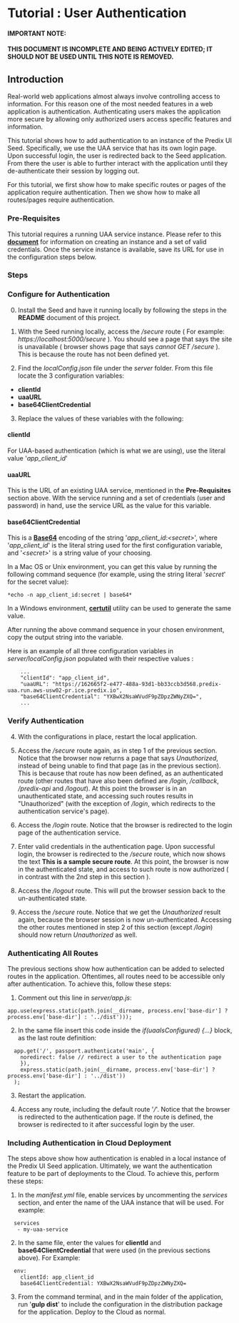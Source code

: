 # Tutorial : User Authentication

#### IMPORTANT NOTE:
**THIS DOCUMENT IS INCOMPLETE AND BEING ACTIVELY EDITED; IT SHOULD NOT BE USED UNTIL THIS NOTE IS REMOVED.**

## Introduction
Real-world web applications almost always involve controlling access to information.  For this reason one of the most needed features in a web application is authentication.  Authenticating users makes the application more secure by allowing only authorized users access specific features and information.

This tutorial shows how to add authentication to an instance of the Predix UI Seed.  Specifically, we use the UAA service that has its own login page.  Upon successful login, the user is redirected back to the Seed application.  From there the user is able to further interact with the application until they de-authenticate their session by logging  out.

For this tutorial, we first show how to make specific routes or pages of the application require authentication.  Then we show how to make all routes/pages require authentication.

### Pre-Requisites
This tutorial requires a running UAA service instance.  Please refer to this [**document**](https://www.predix.io/resources/tutorials/tutorial-details.html?tutorial_id=1544&tag=1605&journey=Build%20a%20basic%20application&resources=1580,1569,1523,1544,1547,1549,1556,1553,1570) for information on creating an instance and a set of valid credentials.  Once the service instance is available, save its URL for use in the configuration steps below.


### Steps
### Configure for Authentication
0. Install the Seed and have it running locally by following the steps in the **README** document of this project.
1. With the Seed running locally, access the */secure* route ( For example: *https://localhost:5000/secure* ).  You should see a page that says the site is unavailable ( browser shows page that says *cannot GET /secure* ).  This is because the route has not been defined yet.

2. Find the *localConfig.json* file under the *server* folder.  From this file locate the 3 configuration variables:
  - **clientId**
  - **uaaURL**
  - **base64ClientCredential**
3. Replace the values of these variables with the following:

  #### clientId
  For UAA-based authentication (which is what we are using), use the literal value '*app_client_id*'
  
  #### uaaURL
  This is the URL of an existing UAA service, mentioned in the **Pre-Requisites** section above.  With the service running and a set of credentials (user and password) in hand, use the service URL as the value for this variable.
  
  #### base64ClientCredential
  This is a [**Base64**](https://en.wikipedia.org/wiki/Base64) encoding of the string '*app_client_id*:*\<secret\>*', where '*app_client_id*' is the literal string used for the first configuration variable, and '*\<secret\>*' is a string value of your choosing.  
  
  In a Mac OS or Unix environment, you can get this value by running the following command sequence (for example, using the string literal '*secret*' for the secret value):

    *echo -n app_client_id:secret | base64*

  In a Windows environment, [**certutil**](https://technet.microsoft.com/en-us/library/cc732443\(v=ws.11\).aspx) utility can be used to generate the same value.
  
  After running the above command sequence in your chosen environment, copy the output string into the variable.

  Here is an example of all three configuration variables in *server/localConfig.json* populated with their respective values :
  
```
    ...
    "clientId": "app_client_id",
    "uaaURL": "https://162665f2-e477-488a-93d1-bb33ccb3d568.predix-uaa.run.aws-usw02-pr.ice.predix.io",
    "base64ClientCredential": "YXBwX2NsaWVudF9pZDpzZWNyZXQ=",
    ...
```

### Verify Authentication
4. With the configurations in place, restart the local application.


5. Access the */secure* route again, as in step 1 of the previous section.  Notice that the browser now returns a page that says  *Unauthorized*, instead of being unable to find that page (as in the previous section).  This is because that route has now been defined, as an authenticated route (other routes that have also been defined are */login*, */callback*, */predix-api* and */logout*).  At this point the browser is in an unauthenticated state, and accessing such routes results in "Unauthorized" (with the exception of */login*, which redirects to the authentication service's page).

6. Access the */login* route.  Notice that the browser is redirected to the login page of the authentication service.

7. Enter valid credentials in the authentication page.  Upon successful login, the browser is redirected to the */secure* route, which now shows the text **This is a sample secure route**.  At this point, the browser is now in the authenticated state, and access to such route is now authorized ( in contrast with the 2nd step in this section ).

8. Access the */logout* route.  This will put the browser session back to the un-authenticated state.

9. Access the */secure* route.  Notice that we get the *Unauthorized* result again, because the browser session is now un-authenticated.  Accessing the other routes mentioned in step 2 of this section (except */login*) should now return *Unauthorized* as well.

### Authenticating All Routes
The previous sections show how authentication can be added to selected routes in the application.  Oftentimes, all routes need to be accessible only after authentication.  To achieve this, follow these steps:

1. Comment out this line in *server/app.js*:

```
app.use(express.static(path.join(__dirname, process.env['base-dir'] ? process.env['base-dir'] : '../dist')));
```

2. In the same file insert this code inside the *if(uaaIsConfigured) {...}* block, as the last route definition:

```
  app.get('/', passport.authenticate('main', {
  	noredirect: false // redirect a user to the authentication page
    }),
    express.static(path.join(__dirname, process.env['base-dir'] ? process.env['base-dir'] : '../dist'))
  );
```

3. Restart the application.

4. Access any route, including the default route '*/*'.  Notice that the browser is redirected to the authentication page.  If the route is defined, the browser is redirected to it after successful login by the user.

### Including Authentication in Cloud Deployment
The steps above show how authentication is enabled in a local instance of the Predix UI Seed application.  Ultimately, we want the authentication feature to be part of deployments to the Cloud.  To achieve this, perform these steps:

1. In the *manifest.yml* file, enable services by uncommenting the *services* section, and enter the name of the UAA instance that will be used.  For example:

```
  services
   - my-uaa-service
```

2. In the same file, enter the values for **clientId** and **base64ClientCredential** that were used (in the previous sections above).  For Example:

```
  env:
    clientId: app_client_id
    base64ClientCredential: YXBwX2NsaWVudF9pZDpzZWNyZXQ=
```

3. From the command terminal, and in the main folder of the application, run '**gulp dist**' to include the configuration in the distribution package for the application.  Deploy to the Cloud as normal.



